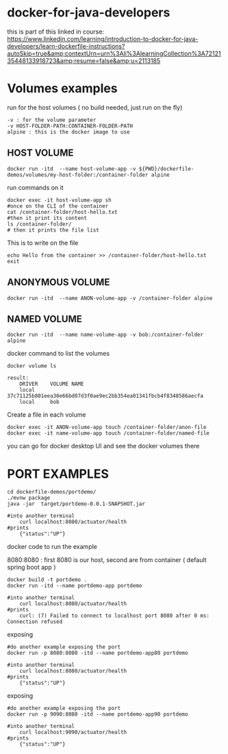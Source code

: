 # docker-for-java-developers
this is part of this linked in course: https://www.linkedin.com/learning/introduction-to-docker-for-java-developers/learn-dockerfile-instructions?autoSkip=true&amp;contextUrn=urn%3Ali%3AlearningCollection%3A7212135448133918723&amp;resume=false&amp;u=2113185



# Volumes examples


run for the host volumes  ( no build needed, just run on the fly)

    -v : for the volume parameter
    -v HOST-FOLDER-PATH:CONTAINER-FOLDER-PATH
    alpine : this is the docker image to use


## HOST VOLUME

    docker run -itd  --name host-volume-app -v ${PWD}/dockerfile-demos/volumes/my-host-folder:/container-folder alpine

run commands on it 
    
    docker exec -it host-volume-app sh 
    #once on the CLI of the container
    cat /container-folder/host-hello.txt
    #then it print its content 
    ls /container-folder/
    # then it prints the file list
    

This is to write on the file 

    echo Hello from the container >> /container-folder/host-hello.txt
    exit


## ANONYMOUS VOLUME

    docker run -itd  --name ANON-volume-app -v /container-folder alpine

## NAMED VOLUME

    docker run -itd  --name name-volume-app -v bob:/container-folder alpine

docker command to list the volumes
    
    docker volume ls
    
    result:
        DRIVER    VOLUME NAME
        local     37c71125b801eea30e66bd07d3f0ae9ec2bb354ea01341fbcb4f8348586aecfa
        local     bob

Create a file in each volume
    
    docker exec -it ANON-volume-app touch /container-folder/anon-file
    docker exec -it name-volume-app touch /container-folder/named-file

you can go for docker desktop UI and see the docker volumes there


# PORT EXAMPLES

    cd dockerfile-demos/portdemo/
    ./mvnw package
    java -jar  target/portdemo-0.0.1-SNAPSHOT.jar 
    
    #into another terminal
        curl localhost:8080/actuator/health
    #prints
        {"status":"UP"}

docker code to run the example

8080:8080  : first 8080 is our host, second are from container ( default spring boot app )

    docker build -t portdemo .
    docker run -itd --name portdemo-app portdemo
    
    #into another terminal
        curl localhost:8080/actuator/health
    #prints
        curl: (7) Failed to connect to localhost port 8080 after 0 ms: Connection refused

exposing

    #do another example exposing the port
    docker run -p 8080:8080 -itd --name portdemo-app80 portdemo

    #into another terminal
        curl localhost:8080/actuator/health
    #prints
        {"status":"UP"}

exposing

    #do another example exposing the port
    docker run -p 9090:8080 -itd --name portdemo-app90 portdemo

    #into another terminal
        curl localhost:9090/actuator/health
    #prints
        {"status":"UP"}
